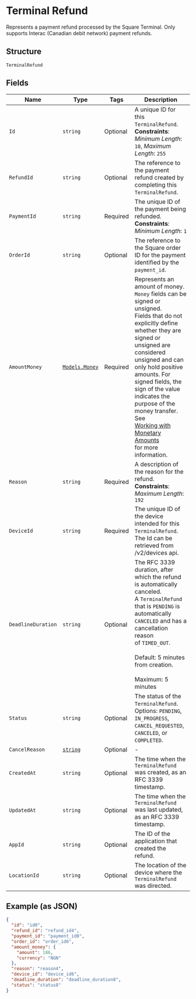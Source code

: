 
# Terminal Refund

Represents a payment refund processed by the Square Terminal. Only supports Interac (Canadian debit network) payment refunds.

## Structure

`TerminalRefund`

## Fields

| Name | Type | Tags | Description |
|  --- | --- | --- | --- |
| `Id` | `string` | Optional | A unique ID for this `TerminalRefund`.<br>**Constraints**: *Minimum Length*: `10`, *Maximum Length*: `255` |
| `RefundId` | `string` | Optional | The reference to the payment refund created by completing this `TerminalRefund`. |
| `PaymentId` | `string` | Required | The unique ID of the payment being refunded.<br>**Constraints**: *Minimum Length*: `1` |
| `OrderId` | `string` | Optional | The reference to the Square order ID for the payment identified by the `payment_id`. |
| `AmountMoney` | [`Models.Money`](../../doc/models/money.md) | Required | Represents an amount of money. `Money` fields can be signed or unsigned.<br>Fields that do not explicitly define whether they are signed or unsigned are<br>considered unsigned and can only hold positive amounts. For signed fields, the<br>sign of the value indicates the purpose of the money transfer. See<br>[Working with Monetary Amounts](https://developer.squareup.com/docs/build-basics/working-with-monetary-amounts)<br>for more information. |
| `Reason` | `string` | Required | A description of the reason for the refund.<br>**Constraints**: *Maximum Length*: `192` |
| `DeviceId` | `string` | Required | The unique ID of the device intended for this `TerminalRefund`.<br>The Id can be retrieved from /v2/devices api. |
| `DeadlineDuration` | `string` | Optional | The RFC 3339 duration, after which the refund is automatically canceled.<br>A `TerminalRefund` that is `PENDING` is automatically `CANCELED` and has a cancellation reason<br>of `TIMED_OUT`.<br><br>Default: 5 minutes from creation.<br><br>Maximum: 5 minutes |
| `Status` | `string` | Optional | The status of the `TerminalRefund`.<br>Options: `PENDING`, `IN_PROGRESS`, `CANCEL_REQUESTED`, `CANCELED`, or `COMPLETED`. |
| `CancelReason` | [`string`](../../doc/models/action-cancel-reason.md) | Optional | - |
| `CreatedAt` | `string` | Optional | The time when the `TerminalRefund` was created, as an RFC 3339 timestamp. |
| `UpdatedAt` | `string` | Optional | The time when the `TerminalRefund` was last updated, as an RFC 3339 timestamp. |
| `AppId` | `string` | Optional | The ID of the application that created the refund. |
| `LocationId` | `string` | Optional | The location of the device where the `TerminalRefund` was directed. |

## Example (as JSON)

```json
{
  "id": "id0",
  "refund_id": "refund_id4",
  "payment_id": "payment_id0",
  "order_id": "order_id6",
  "amount_money": {
    "amount": 186,
    "currency": "NGN"
  },
  "reason": "reason4",
  "device_id": "device_id6",
  "deadline_duration": "deadline_duration8",
  "status": "status8"
}
```

